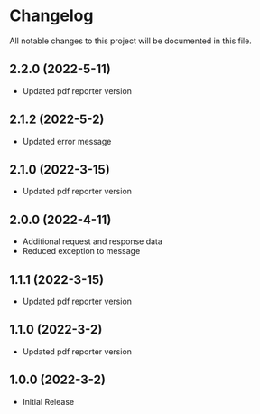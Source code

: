 # Changelog
All notable changes to this project will be documented in this file.

## 2.2.0 (2022-5-11)

* Updated pdf reporter version

## 2.1.2 (2022-5-2)

* Updated error message

## 2.1.0 (2022-3-15)

* Updated pdf reporter version

## 2.0.0 (2022-4-11)

* Additional request and response data
* Reduced exception to message

## 1.1.1 (2022-3-15)

* Updated pdf reporter version

## 1.1.0 (2022-3-2)

* Updated pdf reporter version

## 1.0.0 (2022-3-2)

* Initial Release